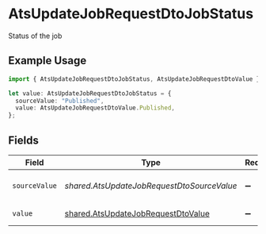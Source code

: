 # AtsUpdateJobRequestDtoJobStatus

Status of the job

## Example Usage

```typescript
import { AtsUpdateJobRequestDtoJobStatus, AtsUpdateJobRequestDtoValue } from "@stackone/stackone-client-ts/sdk/models/shared";

let value: AtsUpdateJobRequestDtoJobStatus = {
  sourceValue: "Published",
  value: AtsUpdateJobRequestDtoValue.Published,
};
```

## Fields

| Field                                                                                           | Type                                                                                            | Required                                                                                        | Description                                                                                     | Example                                                                                         |
| ----------------------------------------------------------------------------------------------- | ----------------------------------------------------------------------------------------------- | ----------------------------------------------------------------------------------------------- | ----------------------------------------------------------------------------------------------- | ----------------------------------------------------------------------------------------------- |
| `sourceValue`                                                                                   | *shared.AtsUpdateJobRequestDtoSourceValue*                                                      | :heavy_minus_sign:                                                                              | The source value of the job status.                                                             | Published                                                                                       |
| `value`                                                                                         | [shared.AtsUpdateJobRequestDtoValue](../../../sdk/models/shared/atsupdatejobrequestdtovalue.md) | :heavy_minus_sign:                                                                              | The status of the job.                                                                          | published                                                                                       |